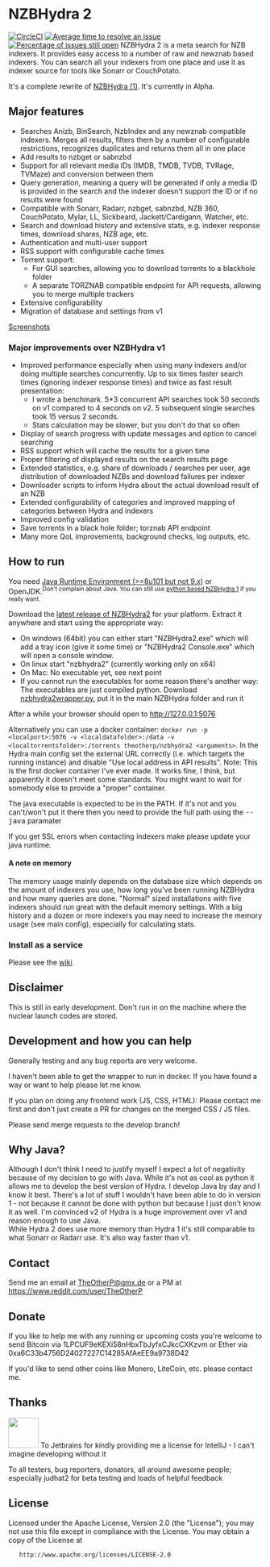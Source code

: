 # NZBHydra 2 
[![CircleCI](https://circleci.com/gh/theotherp/nzbhydra2.svg?style=svg&circle-token=20568f733a8f77b2f168d7d6f463aa198951949a)](https://circleci.com/gh/theotherp/nzbhydra2) [![Average time to resolve an issue](http://isitmaintained.com/badge/resolution/theotherp/nzbhydra2.svg)](http://isitmaintained.com/project/theotherp/nzbhydra2 "Average time to resolve an issue") [![Percentage of issues still open](http://isitmaintained.com/badge/open/theotherp/nzbhydra2.svg)](http://isitmaintained.com/project/theotherp/nzbhydra2 "Percentage of issues still open")
NZBHydra 2 is a meta search for NZB indexers. It provides easy access to a number of raw and newznab based indexers. You can search all your indexers from one place and use it as indexer source for tools like Sonarr or CouchPotato.

It's a complete rewrite of [NZBHydra (1)](https://github.com/theotherp/nzbhydra). It's currently in Alpha. 

## Major features
* Searches Anizb, BinSearch, NzbIndex and any newznab compatible indexers. Merges all results, filters them by a number of configurable restrictions, recognizes duplicates and returns them all in one place
* Add results to nzbget or sabnzbd
* Support for all relevant media IDs (IMDB, TMDB, TVDB, TVRage, TVMaze) and conversion between them
* Query generation, meaning a query will be generated if only a media ID is provided in the search and the indexer doesn't support the ID or if no results were found
* Compatible with Sonarr, Radarr, nzbget, sabnzbd, NZB 360, CouchPotato, Mylar, LL, Sickbeard, Jackett/Cardigann, Watcher, etc.
* Search and download history and extensive stats, e.g. indexer response times, download shares, NZB age, etc.
* Authentication and multi-user support
* RSS support with configurable cache times
* Torrent support:
  * For GUI searches, allowing you to download torrents to a blackhole folder
  * A separate TORZNAB compatible endpoint for API requests, allowing you to merge multiple trackers
* Extensive configurability
* Migration of database and settings from v1

[Screenshots](https://imgur.com/a/ePxwj)  

### Major improvements over NZBHydra v1
* Improved performance especially when using many indexers and/or doing multiple searches concurrently. Up to six times faster search times (ignoring indexer response times) and twice as fast result presentation:
  * I wrote a benchmark. 5*3 concurrent API searches took 50 seconds on v1 compared to 4 seconds on v2. 5 subsequent single searches took 15 versus 2 seconds.
  * Stats calculation may be slower, but you don't do that so often 
* Display of search progress with update messages and option to cancel searching
* RSS support which will cache the results for a given time
* Proper filtering of displayed results on the search results page
* Extended statistics, e.g. share of downloads / searches per user, age distribution of downloaded NZBs and download failures per indexer
* Downloader scripts to inform Hydra about the actual download result of an NZB
* Extended configurability of categories and improved mapping of categories between Hydra and indexers
* Improved config validation
* Save torrents in a black hole folder; torznab API endpoint
* Many more QoL improvements, background checks, log outputs, etc.


## How to run
You need [Java Runtime Environment (>=8u101 but not 9.x)](https://www.java.com/en/download/manual.jsp) or OpenJDK.<sup>Don't complain about Java. You can still use [python based NZBHydra 1](https://github.com/theotherp/nzbhydra) if you really want.</sup> 

Download the [latest release of NZBHydra2](https://github.com/theotherp/nzbhydra2/releases) for your platform. Extract it anywhere and start using the appropriate way:
* On windows (64bit) you can either start "NZBHydra2.exe" which will add a tray icon (give it some time) or "NZBHydra2 Console.exe" which will open a console window.
* On linux start "nzbhydra2" (currently working only on x64)
* On Mac: No executable yet, see next point 
* If you cannot run the executables for some reason there's another way: The executables are just compiled python. Download [nzbhydra2wrapper.py](https://raw.githubusercontent.com/theotherp/nzbhydra2/master/other/wrapper/nzbhydra2wrapper.py), put it in the main NZBHydra folder and run it

After a while your browser should open to http://127.0.0.1:5076

Alternatively you can use a docker container:
`docker run -p <localport>:5076 -v <localdatafolder>:/data -v <localtorrentsfolder>:/torrents theotherp/nzbhydra2 <arguments>`. In the Hydra main config set the external URL correctly (i.e. which targets 
the running instance) and disable "Use local address in API results". Note: This is the first docker container I've ever made. It works fine, I think, but apparently it doesn't meet some standards. You might want to wait for somebody else to provide a "proper" container.

The java executable is expected to be in the PATH. If it's not and you can't/won't put it there then you need to provide the full path using the <tt>--java</tt> paramater

If you get SSL errors when contacting indexers make please update your java runtime.
  

#### A note on memory
The memory usage mainly depends on the database size which depends on the amount of indexers you use, how long you've been running NZBHydra and how many queries are done. 
"Normal" sized installations with five indexers should run great with the default memory settings. With a big history and a dozen or more indexers you may need to increase
the memory usage (see main config), especially for calculating stats. 

### Install as a service
Please see the [wiki](https://github.com/theotherp/nzbhydra2/wiki/Windows-service-and-Linux-start-scripts)

## Disclaimer
This is still in early development. Don't run in on the machine where the nuclear launch codes are stored.

## Development and how you can help
Generally testing and any bug reports are very welcome.

I haven't been able to get the wrapper to run in docker. If you have found a way or want to help please let me know.

If you plan on doing any frontend work (JS, CSS, HTML): Please contact me first and don't just create a PR for changes on the merged CSS / JS files.

Please send merge requests to the develop branch!

## Why Java?
Although I don't think I need to justify myself I expect a lot of negativity because of my decision to go with Java. While it's not as cool as python it allows me to develop the best version
of Hydra. I develop Java by day and I know it best. There's a lot of stuff I wouldn't have been able to do in version 1 - not because it cannot be done with python but because I just don't
know it as well. I'm convinced v2 of Hydra is a huge improvement over v1 and reason enough to use Java.  
While Hydra 2 does use more memory than Hydra 1 it's still comparable to what Sonarr or Radarr use. It's also way faster than v1.

## Contact ###
Send me an email at TheOtherP@gmx.de or a PM at https://www.reddit.com/user/TheOtherP

## Donate ###
If you like to help me with any running or upcoming costs you're welcome to send Bitcoin via 1LPCUF9eKEXi58nHbxTbJyfxCJkcCXKzvm or Ether via 0xa6C33b4756D24027227C14285AfAeEE9a9738D42

If you'd like to send other coins like Monero, LiteCoin, etc. please contact me.  

## Thanks ###
<img src="https://github.com/theotherp/nzbhydra/raw/gh-pages/images/logo.png" width="60px"/> To Jetbrains for kindly providing me a license for IntelliJ - I can't imagine developing without it

To all testers, bug reporters, donators, all around awesome people; especially judhat2 for beta testing and loads of helpful feedback

## License ###
   Licensed under the Apache License, Version 2.0 (the "License");
   you may not use this file except in compliance with the License.
   You may obtain a copy of the License at

       http://www.apache.org/licenses/LICENSE-2.0
